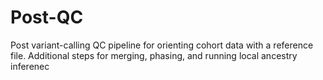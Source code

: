 # Post-QC
Post variant-calling QC pipeline for orienting cohort data with a reference file. Additional steps for merging, phasing, and running local ancestry inferenec
